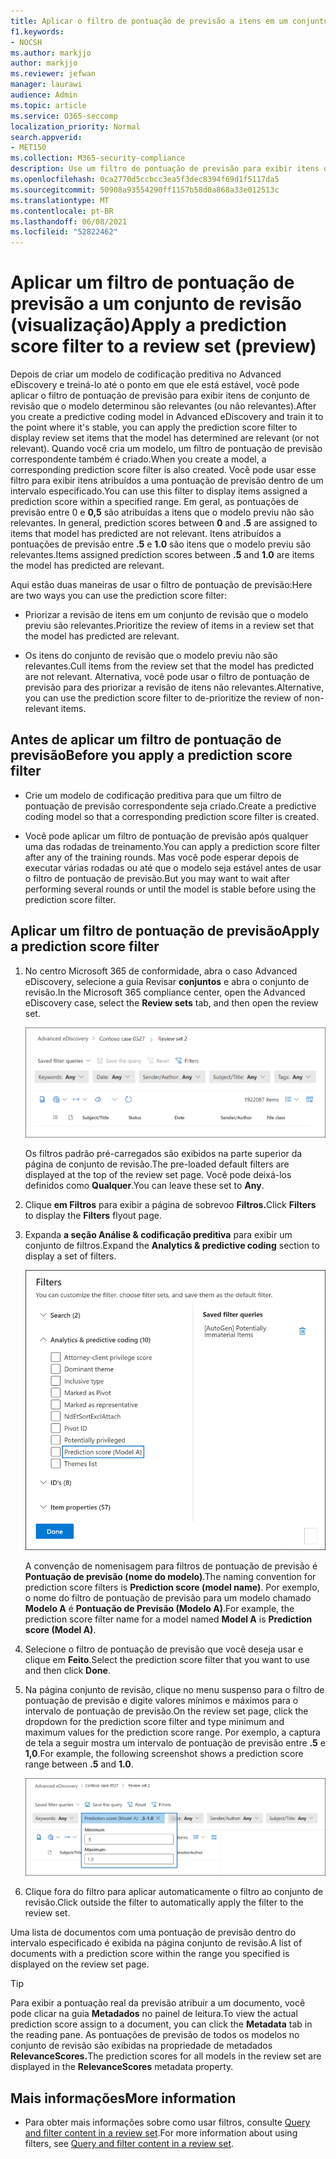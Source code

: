 ```yaml
---
title: Aplicar o filtro de pontuação de previsão a itens em um conjunto de revisão
f1.keywords:
- NOCSH
ms.author: markjjo
author: markjjo
ms.reviewer: jefwan
manager: laurawi
audience: Admin
ms.topic: article
ms.service: O365-seccomp
localization_priority: Normal
search.appverid:
- MET150
ms.collection: M365-security-compliance
description: Use um filtro de pontuação de previsão para exibir itens que um modelo de codificação preditivo como previsto como relevante ou não relevante.
ms.openlocfilehash: 0ca2770d5ccbcc3ea5f3dec8394f69d1f5117da5
ms.sourcegitcommit: 50908a93554290ff1157b58d0a868a33e012513c
ms.translationtype: MT
ms.contentlocale: pt-BR
ms.lasthandoff: 06/08/2021
ms.locfileid: "52822462"
---
```

# <a name="apply-a-prediction-score-filter-to-a-review-set-preview"></a><span data-ttu-id="c4a11-103">Aplicar um filtro de pontuação de previsão a um conjunto de revisão (visualização)</span><span class="sxs-lookup"><span data-stu-id="c4a11-103">Apply a prediction score filter to a review set (preview)</span></span>

<span data-ttu-id="c4a11-104">Depois de criar um modelo de codificação preditiva no Advanced eDiscovery e treiná-lo até o ponto em que ele está estável, você pode aplicar o filtro de pontuação de previsão para exibir itens de conjunto de revisão que o modelo determinou são relevantes (ou não relevantes).</span><span class="sxs-lookup"><span data-stu-id="c4a11-104">After you create a predictive coding model in Advanced eDiscovery and train it to the point where it's stable, you can apply the prediction score filter to display review set items that the model has determined are relevant (or not relevant).</span></span> <span data-ttu-id="c4a11-105">Quando você cria um modelo, um filtro de pontuação de previsão correspondente também é criado.</span><span class="sxs-lookup"><span data-stu-id="c4a11-105">When you create a model, a corresponding prediction score filter is also created.</span></span> <span data-ttu-id="c4a11-106">Você pode usar esse filtro para exibir itens atribuídos a uma pontuação de previsão dentro de um intervalo especificado.</span><span class="sxs-lookup"><span data-stu-id="c4a11-106">You can use this filter to display items assigned a prediction score within a specified range.</span></span> <span data-ttu-id="c4a11-107">Em geral, as pontuações de previsão entre 0 e **0,5** são atribuídas a itens que o modelo previu não são relevantes. </span><span class="sxs-lookup"><span data-stu-id="c4a11-107">In general, prediction scores between **0** and **.5** are assigned to items that model has predicted are not relevant.</span></span> <span data-ttu-id="c4a11-108">Itens atribuídos a pontuações de previsão entre **.5** e **1.0** são itens que o modelo previu são relevantes.</span><span class="sxs-lookup"><span data-stu-id="c4a11-108">Items assigned prediction scores between **.5** and **1.0** are items the model has predicted are relevant.</span></span>

<span data-ttu-id="c4a11-109">Aqui estão duas maneiras de usar o filtro de pontuação de previsão:</span><span class="sxs-lookup"><span data-stu-id="c4a11-109">Here are two ways you can use the prediction score filter:</span></span>

- <span data-ttu-id="c4a11-110">Priorizar a revisão de itens em um conjunto de revisão que o modelo previu são relevantes.</span><span class="sxs-lookup"><span data-stu-id="c4a11-110">Prioritize the review of items in a review set that the model has predicted are relevant.</span></span>

- <span data-ttu-id="c4a11-111">Os itens do conjunto de revisão que o modelo previu não são relevantes.</span><span class="sxs-lookup"><span data-stu-id="c4a11-111">Cull items from the review set that the model has predicted are not relevant.</span></span> <span data-ttu-id="c4a11-112">Alternativa, você pode usar o filtro de pontuação de previsão para des priorizar a revisão de itens não relevantes.</span><span class="sxs-lookup"><span data-stu-id="c4a11-112">Alternative, you can use the prediction score filter to de-prioritize the review of non-relevant items.</span></span>

## <a name="before-you-apply-a-prediction-score-filter"></a><span data-ttu-id="c4a11-113">Antes de aplicar um filtro de pontuação de previsão</span><span class="sxs-lookup"><span data-stu-id="c4a11-113">Before you apply a prediction score filter</span></span>

- <span data-ttu-id="c4a11-114">Crie um modelo de codificação preditiva para que um filtro de pontuação de previsão correspondente seja criado.</span><span class="sxs-lookup"><span data-stu-id="c4a11-114">Create a predictive coding model so that a corresponding prediction score filter is created.</span></span>

- <span data-ttu-id="c4a11-115">Você pode aplicar um filtro de pontuação de previsão após qualquer uma das rodadas de treinamento.</span><span class="sxs-lookup"><span data-stu-id="c4a11-115">You can apply a prediction score filter after any of the training rounds.</span></span> <span data-ttu-id="c4a11-116">Mas você pode esperar depois de executar várias rodadas ou até que o modelo seja estável antes de usar o filtro de pontuação de previsão.</span><span class="sxs-lookup"><span data-stu-id="c4a11-116">But you may want to wait after performing several rounds or until the model is stable before using the prediction score filter.</span></span>

## <a name="apply-a-prediction-score-filter"></a><span data-ttu-id="c4a11-117">Aplicar um filtro de pontuação de previsão</span><span class="sxs-lookup"><span data-stu-id="c4a11-117">Apply a prediction score filter</span></span>

1. <span data-ttu-id="c4a11-118">No centro Microsoft 365 de conformidade, abra o caso Advanced eDiscovery, selecione a guia Revisar **conjuntos** e abra o conjunto de revisão.</span><span class="sxs-lookup"><span data-stu-id="c4a11-118">In the Microsoft 365 compliance center, open the Advanced eDiscovery case, select the **Review sets** tab, and then open the review set.</span></span>

   ![Clique em Filtros para exibir a página de sobrevoo Filtros](..\media\PredictionScoreFilter0.png)   

   <span data-ttu-id="c4a11-120">Os filtros padrão pré-carregados são exibidos na parte superior da página de conjunto de revisão.</span><span class="sxs-lookup"><span data-stu-id="c4a11-120">The pre-loaded default filters are displayed at the top of the review set page.</span></span> <span data-ttu-id="c4a11-121">Você pode deixá-los definidos como **Qualquer**.</span><span class="sxs-lookup"><span data-stu-id="c4a11-121">You can leave these set to **Any**.</span></span>

2. <span data-ttu-id="c4a11-122">Clique **em Filtros** para exibir a página de sobrevoo **Filtros.**</span><span class="sxs-lookup"><span data-stu-id="c4a11-122">Click **Filters** to display the **Filters** flyout page.</span></span>

3. <span data-ttu-id="c4a11-123">Expanda **a seção Análise & codificação preditiva** para exibir um conjunto de filtros.</span><span class="sxs-lookup"><span data-stu-id="c4a11-123">Expand the **Analytics & predictive coding** section to display a set of filters.</span></span>

      ![Filtro de pontuação de previsão na seção Análise & codificação preditiva](..\media\PredictionScoreFilter1.png)

   <span data-ttu-id="c4a11-125">A convenção de nomenisagem para filtros de pontuação de previsão é **Pontuação de previsão (nome do modelo)**.</span><span class="sxs-lookup"><span data-stu-id="c4a11-125">The naming convention for prediction score filters is **Prediction score (model name)**.</span></span> <span data-ttu-id="c4a11-126">Por exemplo, o nome do filtro de pontuação de previsão para um modelo chamado **Modelo A** é **Pontuação de Previsão (Modelo A)**.</span><span class="sxs-lookup"><span data-stu-id="c4a11-126">For example, the prediction score filter name for a model named **Model A** is **Prediction score (Model A)**.</span></span>

4. <span data-ttu-id="c4a11-127">Selecione o filtro de pontuação de previsão que você deseja usar e clique em **Feito**.</span><span class="sxs-lookup"><span data-stu-id="c4a11-127">Select the prediction score filter that you want to use and then click **Done**.</span></span>

5. <span data-ttu-id="c4a11-128">Na página conjunto de revisão, clique no menu suspenso para o filtro de pontuação de previsão e digite valores mínimos e máximos para o intervalo de pontuação de previsão.</span><span class="sxs-lookup"><span data-stu-id="c4a11-128">On the review set page, click the dropdown for the prediction score filter and type minimum and maximum values for the prediction score range.</span></span> <span data-ttu-id="c4a11-129">Por exemplo, a captura de tela a seguir mostra um intervalo de pontuação de previsão entre **.5** e **1,0**.</span><span class="sxs-lookup"><span data-stu-id="c4a11-129">For example, the following screenshot shows a prediction score range between **.5** and **1.0**.</span></span>

   ![Valores mínimos e máximos para o filtro de pontuação de previsão](..\media\PredictionScoreFilter2.png)

6. <span data-ttu-id="c4a11-131">Clique fora do filtro para aplicar automaticamente o filtro ao conjunto de revisão.</span><span class="sxs-lookup"><span data-stu-id="c4a11-131">Click outside the filter to automatically apply the filter to the review set.</span></span>

  <span data-ttu-id="c4a11-132">Uma lista de documentos com uma pontuação de previsão dentro do intervalo especificado é exibida na página conjunto de revisão.</span><span class="sxs-lookup"><span data-stu-id="c4a11-132">A list of documents with a prediction score within the range you specified is displayed on the review set page.</span></span> 

  > [!TIP]
  > <span data-ttu-id="c4a11-133">Para exibir a pontuação real da previsão atribuir a um documento, você pode clicar na guia **Metadados** no painel de leitura.</span><span class="sxs-lookup"><span data-stu-id="c4a11-133">To view the actual prediction score assign to a document, you can click the **Metadata** tab in the reading pane.</span></span> <span data-ttu-id="c4a11-134">As pontuações de previsão de todos os modelos no conjunto de revisão são exibidas na propriedade de metadados **RelevanceScores.**</span><span class="sxs-lookup"><span data-stu-id="c4a11-134">The prediction scores for all models in the review set are displayed in the **RelevanceScores** metadata property.</span></span>

## <a name="more-information"></a><span data-ttu-id="c4a11-135">Mais informações</span><span class="sxs-lookup"><span data-stu-id="c4a11-135">More information</span></span>

- <span data-ttu-id="c4a11-136">Para obter mais informações sobre como usar filtros, consulte [Query and filter content in a review set](review-set-search.md).</span><span class="sxs-lookup"><span data-stu-id="c4a11-136">For more information about using filters, see [Query and filter content in a review set](review-set-search.md).</span></span>
